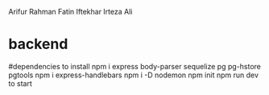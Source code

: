 Arifur Rahman
Fatin Iftekhar
Irteza Ali
# backend

#dependencies to install
npm i express body-parser sequelize pg pg-hstore pgtools
npm i express-handlebars
npm i -D nodemon 
npm init
npm run dev to start
